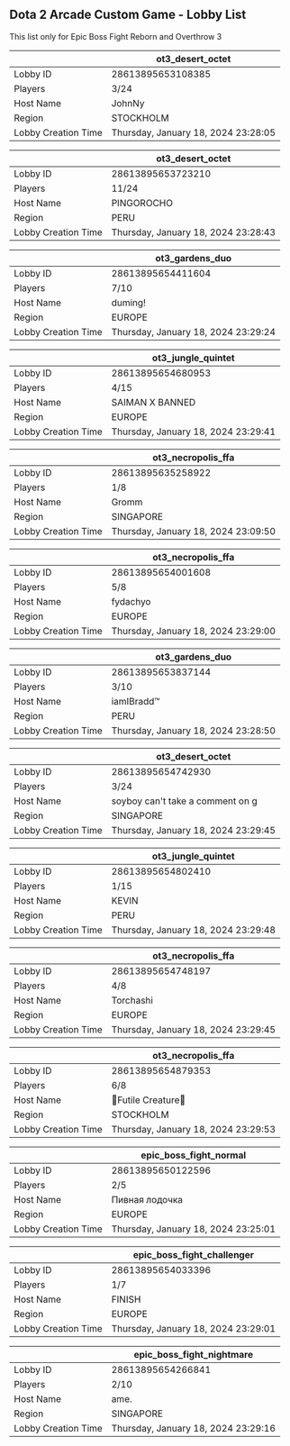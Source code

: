 ## Dota 2 Arcade Custom Game - Lobby List

This list only for Epic Boss Fight Reborn and Overthrow 3

|  | ot3_desert_octet |
| ------ | ------ |
| Lobby ID | 28613895653108385 |
| Players | 3/24 |
| Host Name | JohnNy |
| Region | STOCKHOLM |
| Lobby Creation Time | Thursday, January 18, 2024 23:28:05 |


|  | ot3_desert_octet |
| ------ | ------ |
| Lobby ID | 28613895653723210 |
| Players | 11/24 |
| Host Name | PINGOROCHO |
| Region | PERU |
| Lobby Creation Time | Thursday, January 18, 2024 23:28:43 |


|  | ot3_gardens_duo |
| ------ | ------ |
| Lobby ID | 28613895654411604 |
| Players | 7/10 |
| Host Name | duming! |
| Region | EUROPE |
| Lobby Creation Time | Thursday, January 18, 2024 23:29:24 |


|  | ot3_jungle_quintet |
| ------ | ------ |
| Lobby ID | 28613895654680953 |
| Players | 4/15 |
| Host Name | SAIMAN X BANNED |
| Region | EUROPE |
| Lobby Creation Time | Thursday, January 18, 2024 23:29:41 |


|  | ot3_necropolis_ffa |
| ------ | ------ |
| Lobby ID | 28613895635258922 |
| Players | 1/8 |
| Host Name | Gromm |
| Region | SINGAPORE |
| Lobby Creation Time | Thursday, January 18, 2024 23:09:50 |


|  | ot3_necropolis_ffa |
| ------ | ------ |
| Lobby ID | 28613895654001608 |
| Players | 5/8 |
| Host Name | fydachyo |
| Region | EUROPE |
| Lobby Creation Time | Thursday, January 18, 2024 23:29:00 |


|  | ot3_gardens_duo |
| ------ | ------ |
| Lobby ID | 28613895653837144 |
| Players | 3/10 |
| Host Name | iamIBradd™ |
| Region | PERU |
| Lobby Creation Time | Thursday, January 18, 2024 23:28:50 |


|  | ot3_desert_octet |
| ------ | ------ |
| Lobby ID | 28613895654742930 |
| Players | 3/24 |
| Host Name | soyboy can't take a comment on g |
| Region | SINGAPORE |
| Lobby Creation Time | Thursday, January 18, 2024 23:29:45 |


|  | ot3_jungle_quintet |
| ------ | ------ |
| Lobby ID | 28613895654802410 |
| Players | 1/15 |
| Host Name | KEVIN |
| Region | PERU |
| Lobby Creation Time | Thursday, January 18, 2024 23:29:48 |


|  | ot3_necropolis_ffa |
| ------ | ------ |
| Lobby ID | 28613895654748197 |
| Players | 4/8 |
| Host Name | Torchashi |
| Region | EUROPE |
| Lobby Creation Time | Thursday, January 18, 2024 23:29:45 |


|  | ot3_necropolis_ffa |
| ------ | ------ |
| Lobby ID | 28613895654879353 |
| Players | 6/8 |
| Host Name | 💜Futile Creature💜 |
| Region | STOCKHOLM |
| Lobby Creation Time | Thursday, January 18, 2024 23:29:53 |


|  | epic_boss_fight_normal |
| ------ | ------ |
| Lobby ID | 28613895650122596 |
| Players | 2/5 |
| Host Name | Пивная лодочка |
| Region | EUROPE |
| Lobby Creation Time | Thursday, January 18, 2024 23:25:01 |


|  | epic_boss_fight_challenger |
| ------ | ------ |
| Lobby ID | 28613895654033396 |
| Players | 1/7 |
| Host Name |        FINISH |
| Region | EUROPE |
| Lobby Creation Time | Thursday, January 18, 2024 23:29:01 |


|  | epic_boss_fight_nightmare |
| ------ | ------ |
| Lobby ID | 28613895654266841 |
| Players | 2/10 |
| Host Name | ame. |
| Region | SINGAPORE |
| Lobby Creation Time | Thursday, January 18, 2024 23:29:16 |


